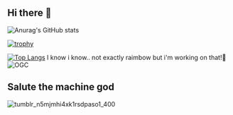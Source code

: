 ## Hi there 👋

![Anurag's GitHub stats](https://github-readme-stats.vercel.app/api?username=martino449&show_icons=true&theme=cobalt)



[![trophy](https://github-profile-trophy.vercel.app/?username=martino449ma&theme=radical)](https://github.com/ryo-ma/github-profile-trophy)


[![Top Langs](https://github-readme-stats.vercel.app/api/top-langs/?username=martino449&layout=pie)](https://github.com/martino449/github-readme-stats)
I know i know.. not exactly raimbow but i'm working on that!🌈
![OGC](https://github.com/user-attachments/assets/e3879f82-4153-4f33-aa88-0cbaad9a4c7c)


## Salute the machine god
![tumblr_n5mjmhi4xk1rsdpaso1_400](https://github.com/user-attachments/assets/37733df0-87b8-4787-b967-a50aa386cf70)

